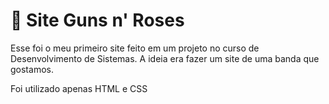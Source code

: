 # 🎸 Site Guns n' Roses
 Esse foi o meu primeiro site feito em um projeto no curso de Desenvolvimento de Sistemas. A ideia era fazer um site de uma banda que gostamos.
 
 Foi utilizado apenas HTML e CSS
